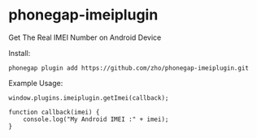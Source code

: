 phonegap-imeiplugin
===================

Get The Real IMEI Number on Android Device

Install:

    phonegap plugin add https://github.com/zho/phonegap-imeiplugin.git

Example Usage:

    window.plugins.imeiplugin.getImei(callback);

    function callback(imei) {
        console.log("My Android IMEI :" + imei);
    }
